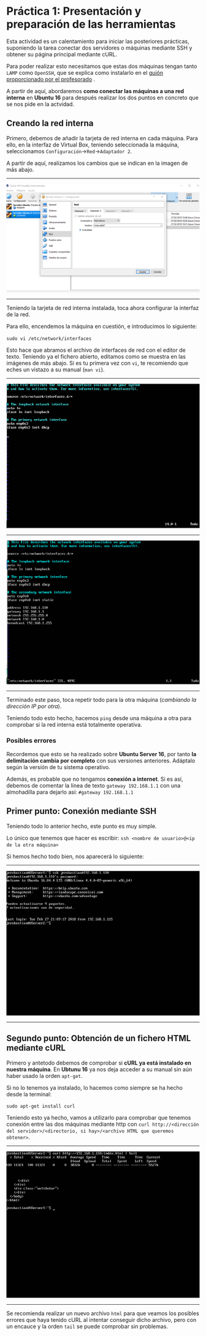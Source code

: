 # Práctica 1: Presentación y preparación de las herramientas

Esta actividad es un calentamiento para iniciar las posteriores prácticas, suponiendo la tarea conectar dos servidores o máquinas mediante SSH y obtener su página principal mediante cURL.

Para poder realizar esto necesitamos que estas dos máquinas tengan tanto `LAMP` como `OpenSSH`, que se explica como instalarlo en el [guión proporcionado por el profesorado](https://prado.ugr.es/moodle/pluginfile.php/1008921/mod_resource/content/7/practica_1_guion_herramientas.pdf) .

A partir de aquí, abordaremos **como conectar las máquinas a una red interna** en **Ubuntu 16** para después realizar los dos puntos en concreto que se nos pide en la actvidad.

## Creando la red interna

Primero, debemos de añadir la tarjeta de red interna en cada máquina. Para ello, en la interfaz de Virtual Box, teniendo seleccionada la máquina, seleccionamos `Configuración`->`Red`->`Adaptador 2`.

A partir de aquí, realizamos los cambios que se indican en la imagen de más abajo.

-----------------

![img](https://raw.githubusercontent.com/Jerobastian/SWAP_Practicas/master/P1/InterNet.png)

-----------------

Teniendo la tarjeta de red interna instalada, toca ahora configurar la interfaz de la red.

Para ello, encendemos la máquina en cuestión, e introducimos lo siguiente:

`sudo vi /etc/network/interfaces`

Esto hace que abramos el archivo de interfaces de red con el editor de texto. Teniendo ya el fichero abierto, editamos como se muestra en las imágenes de más abajo. Si es tu primera vez con `vi`, te recomiendo que eches un vistazo a su manual (`man vi`).

-----------------

![img](https://raw.githubusercontent.com/Jerobastian/SWAP_Practicas/master/P1/before.png)

-----------------

![img](https://raw.githubusercontent.com/Jerobastian/SWAP_Practicas/master/P1/after.png)

-----------------

Terminado este paso, toca repetir todo para la otra máquina (*cambiando la dirección IP por otra*).

Teniendo todo esto hecho, hacemos `ping` desde una máquina a otra para comprobar si la red interna está totalmente operativa.

### Posibles errores

Recordemos que esto se ha realizado sobre **Ubuntu Server 16**, por tanto **la delimitación cambia por completo** con sus versiones anteriores. Adáptalo según la versión de tu sistema operativo.

Además, es probable que no tengamos **conexión a internet**. Si es así, debemos de comentar la línea de texto `gateway 192.168.1.1` con una almohadilla para dejarlo así:
`#gateway 192.168.1.1`

## Primer punto: Conexión mediante SSH

Teniendo todo lo anterior hecho, este punto es muy simple.

Lo único que tenemos que hacer es escribir: `ssh <nombre de usuario>@<ip de la otra máquina>`

Si hemos hecho todo bien, nos aparecerá lo siguiente:

-----------------

![img](https://raw.githubusercontent.com/Jerobastian/SWAP_Practicas/master/P1/SSH.png)

-----------------

## Segundo punto: Obtención de un fichero HTML mediante cURL

Primero y antetodo debemos de comprobar si **cURL ya está instalado en nuestra máquina**. En **Ubtunu 16** ya nos deja acceder a su manual sin aún haber usado la orden `apt-get`.

Si no lo tenemos ya instalado, lo hacemos como siempre se ha hecho desde la terminal:

```
sudo apt-get install curl
```

Teniendo esto ya hecho, vamos a utilizarlo para comprobar que tenemos conexión entre las dos máquinas mediante http con `curl http://<dirección del servidor>/<directorio, si hay>/<archivo HTML que queremos obtener>`.

-----------------

![img](https://raw.githubusercontent.com/Jerobastian/SWAP_Practicas/master/P1/CURL.png)

-----------------

Se recomienda realizar un nuevo archivo `html` para que veamos los posibles errores que haya tenido cURL al intentar conseguir dicho archivo, pero con un encauce y la orden `tail` se puede comprobar sin problemas.
